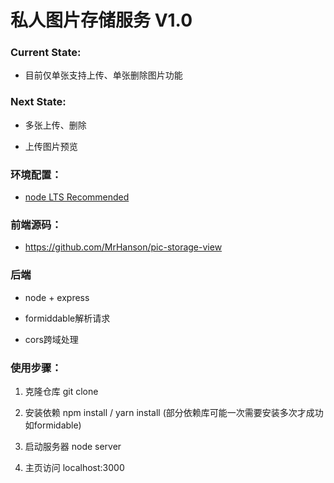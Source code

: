 # 私人图片存储服务 V1.0

### Current State:

* 目前仅单张支持上传、单张删除图片功能

### Next State:

* 多张上传、删除

* 上传图片预览

### 环境配置：

* [node LTS Recommended](https://nodejs.org/en/download/)

### 前端源码：

* https://github.com/MrHanson/pic-storage-view

### 后端

* node + express

* formiddable解析请求

* cors跨域处理

### 使用步骤：

1. 克隆仓库 git clone

2. 安装依赖 npm install / yarn install (部分依赖库可能一次需要安装多次才成功如formidable)

3. 启动服务器 node server

4. 主页访问 localhost:3000